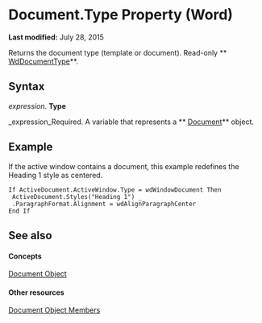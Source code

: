 
# Document.Type Property (Word)

 **Last modified:** July 28, 2015

Returns the document type (template or document). Read-only  ** [WdDocumentType](60dce065-63c9-3a7d-3bf2-8a67f70dacc6.md)**.

## Syntax

 _expression_. **Type**

 _expression_Required. A variable that represents a  ** [Document](8d83487a-2345-a036-a916-971c9db5b7fb.md)** object.


## Example

If the active window contains a document, this example redefines the Heading 1 style as centered.


```
If ActiveDocument.ActiveWindow.Type = wdWindowDocument Then 
 ActiveDocument.Styles("Heading 1") _ 
 .ParagraphFormat.Alignment = wdAlignParagraphCenter 
End If
```


## See also


#### Concepts


 [Document Object](8d83487a-2345-a036-a916-971c9db5b7fb.md)
#### Other resources


 [Document Object Members](fc9ab457-0888-f917-3d52-387168ac23b9.md)
